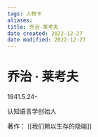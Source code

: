 ```yaml
---
tags: 人物卡
aliases:
title: 乔治·莱考夫
date created: 2022-12-27
date modified: 2022-12-27
---
```


# 乔治 · 莱考夫


1941.5.24-

认知语言学创始人

著作： [[我们赖以生存的隐喻]]

